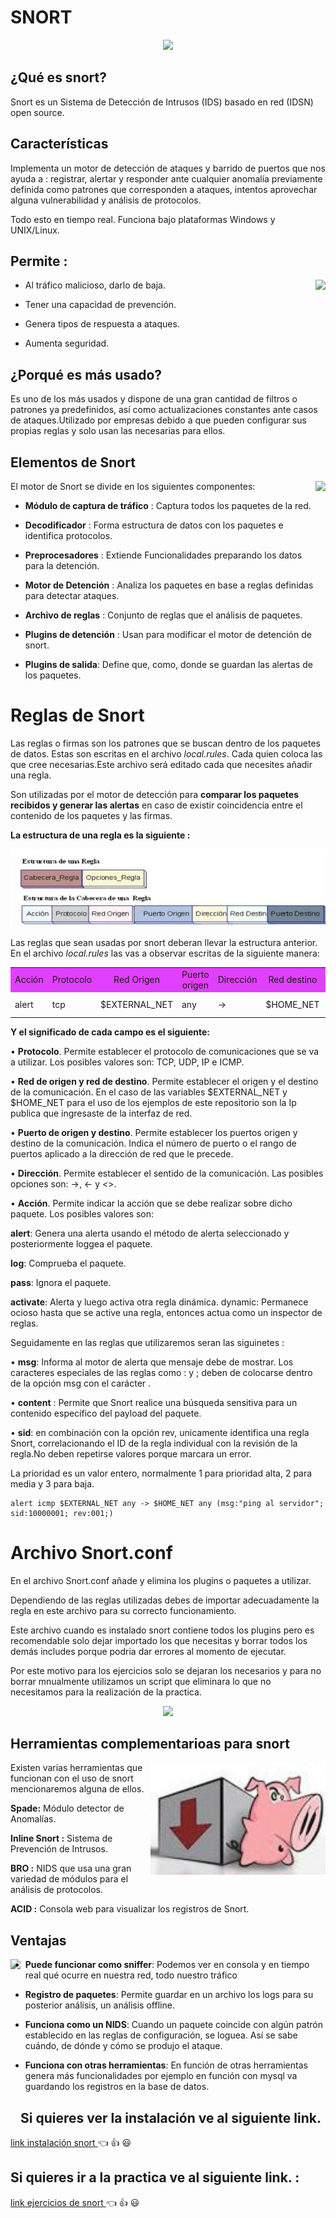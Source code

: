 # SNORT

<p style="text-align : center;">

<img src="https://www.stickpng.com/assets/images/586e6b2cc2d41da57a33ca0d.png" style="center;"/>

</p>



## ¿Qué es snort?

Snort es un Sistema de Detección de Intrusos (IDS) basado en red (IDSN) open source.



## Características

Implementa un motor de detección de ataques y barrido de puertos que nos ayuda a :
registrar, alertar y responder ante cualquier anomalía previamente definida como patrones 
que corresponden a ataques, intentos aprovechar alguna vulnerabilidad y análisis de protocolos.

Todo esto en tiempo real. Funciona bajo plataformas Windows y UNIX/Linux.


## Permite :

<img src="https://encrypted-tbn0.gstatic.com/images?q=tbn%3AANd9GcTS7z52iiwtq8m8pvL_2JSdtvHgSL2sAS4O7pNcG4Wsw2nFv-bz&usqp=CAU" style="float:right;" height="160"/>

* Al tráfico malicioso, darlo de baja. 

* Tener una capacidad de prevención. 

* Genera tipos de respuesta a ataques.

* Aumenta seguridad.



## ¿Porqué es más usado?

Es uno de los más usados y dispone de una gran cantidad de filtros o patrones ya predefinidos, así como actualizaciones constantes ante casos de ataques.Utilizado por empresas debido a que pueden configurar sus propias reglas y solo usan las necesarias para ellos.


## Elementos de Snort

<img src="https://lh3.googleusercontent.com/proxy/H4Ssz4fcMUWhhdKeuFaLm3gvPXqAigg29Wg8HYcLumuW6FeC1hIuQ6679QS59N0wzwuNqSpQpsCfuXCqAeEkIS9Gjv60rWL4HKV2CIw" style="float:right;" height="300"/>


El motor de Snort se divide en los siguientes componentes:

* __Módulo de captura de tráfico__ : 
Captura todos los paquetes de la red.

* __Decodificador__ :
Forma estructura de datos con los paquetes e identifica protocolos.

* __Preprocesadores__ :
 Extiende Funcionalidades preparando los datos para la detención.

* __Motor de Detención__ :
Analiza los paquetes en base a reglas definidas para detectar ataques.

* __Archivo de reglas__ :
 Conjunto de reglas que el análisis de paquetes.

* __Plugins de detención__ :
Usan para modificar el motor de detención de snort.

* __Plugins de salida__:
Define que, como, donde se guardan las alertas de los paquetes.


# Reglas de Snort

Las reglas o firmas son los patrones que se buscan dentro de los paquetes de datos. Estas son escritas en el archivo  _local.rules_.
Cada quien coloca las que cree necesarias.Este archivo será editado cada que necesites añadir una regla.


Son utilizadas por el motor de detección para __comparar los paquetes recibidos y generar 
las alertas__ en caso de existir coincidencia entre el contenido de los paquetes y las firmas.

__La estructura de una regla es la siguiente :__




<p style="text-align : center;">

<img src="./recursos/11.jpg" style="center;"/>

</p>



Las reglas que sean usadas por snort deberan llevar la estructura anterior. En el archivo _local.rules_ las vas a observar escritas de la siguiente manera:

<table  width="100%" height="100%">
<tr style="text-align : center;">
<td style="background-color :#e040fb;" > Acción</td>
<td style="background-color :#e040fb;"> Protocolo</td>
<td style="background-color :#e040fb;" > Red Origen</td>
<td style="background-color :#e040fb;" >Puerto origen</td>
<td style="background-color :#e040fb;">Dirección</td>
<td style="background-color :#e040fb;">Red destino</td>
<td style="background-color :#e040fb;">Puerto destino</td>

<td style="background-color :#e040fb;">msg</td>
<td style="background-color :#e040fb;">sid</td>
<td style="background-color :#e040fb;">rev</td>
</tr>

<tr>
<td>alert</td>
<td>tcp</td>
<td>$EXTERNAL_NET</td>
<td>  any</td>
<td>-></td>
<td>$HOME_NET</td>
<td>53</td>
<td> Conexión DNS</td>
<td>10000001</td>
<td>001</td>
</tr></table>



__Y el significado de cada campo es el siguiente:__

• __Protocolo__. Permite establecer el protocolo de comunicaciones que se va a utilizar. Los posibles valores son: TCP, UDP, IP e ICMP.

• __Red de origen y red de destino__. Permite establecer el origen y el destino de la
comunicación. En el caso de las variables $EXTERNAL_NET y $HOME_NET para el uso de los ejemplos de este repositorio son la Ip publica que ingresaste de la interfaz de red.

• __Puerto de origen y destino__. Permite establecer los puertos origen y destino de la
comunicación. Indica el número de puerto o el rango de puertos aplicado a la dirección
de red que le precede.

• __Dirección__. Permite establecer el sentido de la comunicación. Las posibles opciones son: ->, <- y <>.

• __Acción__. Permite indicar la acción que se debe realizar sobre dicho paquete. Los posibles valores son:

__alert__: Genera una alerta usando el método de alerta seleccionado y posteriormente
loggea el paquete.

__log__: Comprueba el paquete.

__pass__: Ignora el paquete.

__activate__: Alerta y luego activa otra regla dinámica.
dynamic: Permanece ocioso hasta que se active una regla, entonces actua como un
inspector de reglas.

Seguidamente en las reglas que utilizaremos seran las siguinetes :

• __msg__: Informa al motor de alerta que mensaje debe de mostrar. Los caracteres especiales
de las reglas como : y ; deben de colocarse dentro de la opción msg con el carácter \.

• __content__ : Permite que Snort realice una búsqueda sensitiva para un contenido específico
del payload del paquete.

• __sid__:  en combinación con la opción rev, unicamente identifica una regla Snort,
correlacionando el ID de la regla individual con la revisión de la regla.No deben repetirse valores porque marcara un error.

La prioridad es un valor entero, normalmente 1 para prioridad alta, 2 para media y 3
para baja.



    alert icmp $EXTERNAL_NET any -> $HOME_NET any (msg:"ping al servidor"; sid:10000001; rev:001;)
    

# Archivo Snort.conf

En el archivo Snort.conf añade y elimina los plugins o paquetes a utilizar.

Dependiendo de las reglas utilizadas debes de importar adecuadamente la regla en este archivo para su correcto funcionamiento.

Este archivo cuando es instalado snort contiene todos los plugins pero es recomendable solo dejar importado los que necesitas y borrar todos los demás includes porque podria dar errores al momento de ejecutar.

Por este motivo para los ejercicios solo se dejaran los necesarios y para no borrar mnualmente utilizamos un script que eliminara lo que no necesitamos para la realización de la practica.




<p style="text-align : center;">

<img src="https://lh3.googleusercontent.com/HddqWxh9YUmU4qOtAkj14OZqRI5lzl2E-8_gpFTjNLyK-9cYT68powz-hGvsd8rfarg-hJEk3eDA81TmNh1h3lvx9LRROG-IeSrSWLTNoHKZ8iiKzNIsh2BS173lZQnu89YWgnLO" style="center;"  height="300"/>

</p>


## Herramientas complementarioas para snort

<img src="./recursos/13.jpeg" style="float:right;" height="180"/>


Existen varias herramientas que funcionan con el uso de snort mencionaremos alguna de ellos.

__Spade:__ Módulo detector de Anomalías.

__Inline Snort :__ Sistema de Prevención de Intrusos.

__BRO :__ NIDS que usa una gran variedad de módulos para el análisis de protocolos.

__ACID :__ Consola web para visualizar los registros de Snort.


## Ventajas 

<img src="https://img.stackshare.io/service/8365/_lJGY-m__400x400.jpg" style="float:left;"  height="250"/>


* __Puede funcionar como sniffer__:
Podemos ver en consola y en tiempo real qué ocurre en nuestra red, todo nuestro tráfico

* __Registro de paquetes__:
Permite guardar en un archivo los logs para su posterior análisis, un análisis offline.

* __Funciona como un NIDS__:
Cuando un paquete coincide con algún patrón establecido en las reglas de configuración, se loguea. 
Así se sabe cuándo, de dónde y cómo se produjo el ataque.

* __Funciona con otras herramientas__:
En función de otras herramientas genera más funcionalidades por ejemplo en función con mysql va guardando los registros en la base de datos.


## Si quieres ver la instalación ve al siguiente link.


[link instalación snort ](https://brendabarrios.github.io/snort/instalacion/)   :point_left: :+1: :smiley:           

## Si quieres ir a la practica ve al siguiente link.   :

[link ejercicios de snort ](https://brendabarrios.github.io/snort/Ejercicios_Practicos/) :point_left: :+1: :smiley: 
